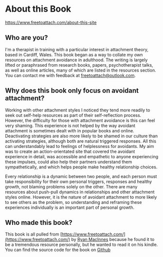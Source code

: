 # About this Book
https://www.freetoattach.com/about-this-site

## Who are you?

I'm a therapist in training with a particular interest in attachment theory, based in Cardiff, Wales. This book began as a way to collate my own resources on attachment avoidance in adulthood. The writing is largely lifted or paraphrased from research books, papers, psychotherapist talks, as well as online articles, many of which are listed in the resources section. You can contact me with feedback at freetoattach@outlook.com.

## Why does this book only focus on avoidant attachment?

Working with other attachment styles I noticed they tend more readily to seek out self-help resources as part of their self-reflection process. However, the difficulty for those with attachment avoidance is this can feel very shaming. This experience is not helped by the way avoidant attachment is sometimes dealt with in popular books and online. Deactivating strategies are also more likely to be shamed in our culture than activating strategies, although both are natural triggered responses. All this can understandably lead to feelings of helplessness for avoidants. My aim was to create an action-orientated site that covered the avoidant experience in detail, was accessible and empathetic to anyone experiencing these impulses, could also help their partners understand them sympathetically, and which helps people make healthy relationship choices.

Every relationship is a dynamic between two people, and each person must take responsibility for their own personal triggers, responses and healthy growth, not blaming problems solely on the other. There are many resources about push-pull dynamics in relationships and other attachment styles online. However, it is the nature of avoidant attachment to more likely to see others as the problem, so understanding and reframing these experiences individually is an important part of personal growth.

## Who made this book?

This book is all pulled from [https://www.freetoattach.com/](https://www.freetoattach.com/) by [Ryan MacInnes](https://m.acinn.es) because he found it to be a tremendous resource personally, but he wanted to read it on his kindle. You can find the source code for the book on [Github](https://github.com/goddamnyouryan/free-to-attach)